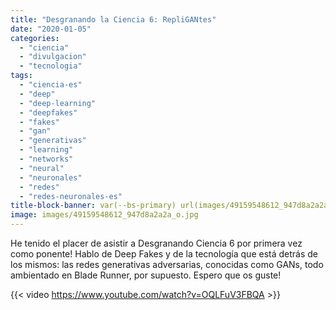 ```yaml
---
title: "Desgranando la Ciencia 6: RepliGANtes"
date: "2020-01-05"
categories: 
  - "ciencia"
  - "divulgacion"
  - "tecnologia"
tags: 
  - "ciencia-es"
  - "deep"
  - "deep-learning"
  - "deepfakes"
  - "fakes"
  - "gan"
  - "generativas"
  - "learning"
  - "networks"
  - "neural"
  - "neuronales"
  - "redes"
  - "redes-neuronales-es"
title-block-banner: var(--bs-primary) url(images/49159548612_947d8a2a2a_o.jpg) 50% 50% 
image: images/49159548612_947d8a2a2a_o.jpg
---
```


He tenido el placer de asistir a Desgranando Ciencia 6 por primera vez como ponente! Hablo de Deep Fakes y de la tecnología que está detrás de los mismos: las redes generativas adversarias, conocidas como GANs, todo ambientado en Blade Runner, por supuesto. Espero que os guste!

{{< video https://www.youtube.com/watch?v=OQLFuV3FBQA >}}
